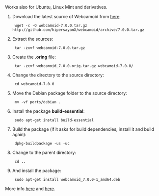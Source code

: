 Works also for Ubuntu, Linux Mint and derivatives.

1. Download the latest source of Webcamoid from [here](https://github.com/hipersayanX/webcamoid/releases):

        wget -c -O webcamoid-7.0.0.tar.gz http://github.com/hipersayanX/webcamoid/archive/7.0.0.tar.gz

2. Extract the sources:

        tar -zxvf webcamoid-7.0.0.tar.gz

3. Create the **.oring** file:

        tar -zcvf webcamoid_7.0.0.orig.tar.gz webcamoid-7.0.0/

4. Change the directory to the source directory:

        cd webcamoid-7.0.0

5. Move the Debian package folder to the source directory:

        mv -vf ports/debian .

6. Install the package **build-essential**:

        sudo apt-get install build-essential

7. Build the package (if it asks for build dependencies, install it and build again):

        dpkg-buildpackage -us -uc

8. Change to the parent directory:

        cd ..

9. And install the package:

        sudo apt-get install webcamoid_7.0.0-1_amd64.deb

More info [here](https://www.debian.org/doc/manuals/maint-guide/first.en.html#non-native-dh-make) and [here](https://www.debian.org/doc/manuals/maint-guide/build.en.html#completebuild).
